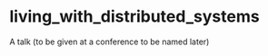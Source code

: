 living_with_distributed_systems
===============================

A talk (to be given at a conference to be named later)